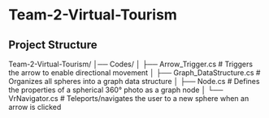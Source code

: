# Team-2-Virtual-Tourism

## Project Structure
Team-2-Virtual-Tourism/
│── Codes/
│ ├── Arrow_Trigger.cs # Triggers the arrow to enable directional movement
│ ├── Graph_DataStructure.cs # Organizes all spheres into a graph data structure
│ ├── Node.cs # Defines the properties of a spherical 360° photo as a graph node
│ └── VrNavigator.cs # Teleports/navigates the user to a new sphere when an arrow is clicked
